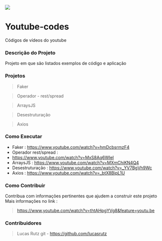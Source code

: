 [![](https://yt3.ggpht.com/a/AATXAJwEgwsHBZjn_6NPiBG1IrRCBPK7ObY4sXoxuA=s288-c-k-c0xffffffff-no-rj-mo)](https://www.youtube.com/user/angelogluz)

# Youtube-codes
Códigos de vídeos do youtube


### Descrição do Projeto
Projeto em que são listados exemplos de código e aplicação

### Projetos

> Faker

> Operador - rest/spread

> ArraysJS

> Desestruturação

> Axios



### Como Executar
* Faker : 
https://www.youtube.com/watch?v=hmDcbsrmzF4
* Operador rest/spread : 
* https://www.youtube.com/watch?v=MxS8Aq6WIeI
* ArraysJS : 
https://www.youtube.com/watch?v=MXmChiKN4Q4
* Desestruturação : 
https://www.youtube.com/watch?v=_YV7BgVh9Wc
* Axios : 
https://www.youtube.com/watch?v=_btX8BipL1U


### Como Contribuir
Contribua com informações pertinentes que ajudem a construir este projeto
Mais informações no link :
>https://www.youtube.com/watch?v=thtAHpgYVg8&feature=youtu.be

### Contribuidores
> Lucas Rutz git - https://github.com/lucasrutz
